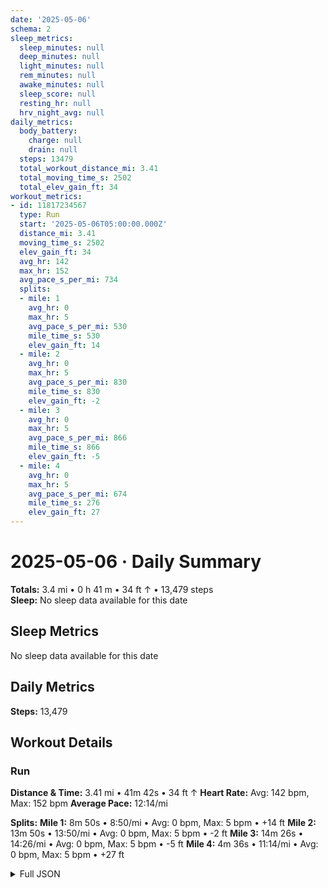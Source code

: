 ```yaml
---
date: '2025-05-06'
schema: 2
sleep_metrics:
  sleep_minutes: null
  deep_minutes: null
  light_minutes: null
  rem_minutes: null
  awake_minutes: null
  sleep_score: null
  resting_hr: null
  hrv_night_avg: null
daily_metrics:
  body_battery:
    charge: null
    drain: null
  steps: 13479
  total_workout_distance_mi: 3.41
  total_moving_time_s: 2502
  total_elev_gain_ft: 34
workout_metrics:
- id: 11817234567
  type: Run
  start: '2025-05-06T05:00:00.000Z'
  distance_mi: 3.41
  moving_time_s: 2502
  elev_gain_ft: 34
  avg_hr: 142
  max_hr: 152
  avg_pace_s_per_mi: 734
  splits:
  - mile: 1
    avg_hr: 0
    max_hr: 5
    avg_pace_s_per_mi: 530
    mile_time_s: 530
    elev_gain_ft: 14
  - mile: 2
    avg_hr: 0
    max_hr: 5
    avg_pace_s_per_mi: 830
    mile_time_s: 830
    elev_gain_ft: -2
  - mile: 3
    avg_hr: 0
    max_hr: 5
    avg_pace_s_per_mi: 866
    mile_time_s: 866
    elev_gain_ft: -5
  - mile: 4
    avg_hr: 0
    max_hr: 5
    avg_pace_s_per_mi: 674
    mile_time_s: 276
    elev_gain_ft: 27
---
```

# 2025-05-06 · Daily Summary
**Totals:** 3.4 mi • 0 h 41 m • 34 ft ↑ • 13,479 steps  
**Sleep:** No sleep data available for this date

## Sleep Metrics
No sleep data available for this date

## Daily Metrics
**Steps:** 13,479

## Workout Details
### Run
**Distance & Time:** 3.41 mi • 41m 42s • 34 ft ↑
**Heart Rate:** Avg: 142 bpm, Max: 152 bpm
**Average Pace:** 12:14/mi

**Splits:**
**Mile 1:** 8m 50s • 8:50/mi • Avg: 0 bpm, Max: 5 bpm • +14 ft
**Mile 2:** 13m 50s • 13:50/mi • Avg: 0 bpm, Max: 5 bpm • -2 ft
**Mile 3:** 14m 26s • 14:26/mi • Avg: 0 bpm, Max: 5 bpm • -5 ft
**Mile 4:** 4m 36s • 11:14/mi • Avg: 0 bpm, Max: 5 bpm • +27 ft


<details>
<summary>Full JSON</summary>

```json
{
  "date": "2025-05-06",
  "schema": 2,
  "sleep_metrics": {
    "sleep_minutes": null,
    "deep_minutes": null,
    "light_minutes": null,
    "rem_minutes": null,
    "awake_minutes": null,
    "sleep_score": null,
    "resting_hr": null,
    "hrv_night_avg": null
  },
  "daily_metrics": {
    "body_battery": {
      "charge": null,
      "drain": null
    },
    "steps": 13479,
    "total_workout_distance_mi": 3.41,
    "total_moving_time_s": 2502,
    "total_elev_gain_ft": 34
  },
  "workout_metrics": [
    {
      "id": 11817234567,
      "type": "Run",
      "start": "2025-05-06T05:00:00.000Z",
      "distance_mi": 3.41,
      "moving_time_s": 2502,
      "elev_gain_ft": 34,
      "avg_hr": 142,
      "max_hr": 152,
      "avg_pace_s_per_mi": 734,
      "splits": [
        {
          "mile": 1,
          "avg_hr": 0,
          "max_hr": 5,
          "avg_pace_s_per_mi": 530,
          "mile_time_s": 530,
          "elev_gain_ft": 14
        },
        {
          "mile": 2,
          "avg_hr": 0,
          "max_hr": 5,
          "avg_pace_s_per_mi": 830,
          "mile_time_s": 830,
          "elev_gain_ft": -2
        },
        {
          "mile": 3,
          "avg_hr": 0,
          "max_hr": 5,
          "avg_pace_s_per_mi": 866,
          "mile_time_s": 866,
          "elev_gain_ft": -5
        },
        {
          "mile": 4,
          "avg_hr": 0,
          "max_hr": 5,
          "avg_pace_s_per_mi": 674,
          "mile_time_s": 276,
          "elev_gain_ft": 27
        }
      ]
    }
  ]
}
```
</details>
